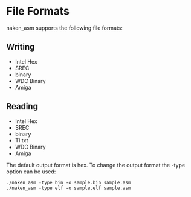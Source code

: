 File Formats
============

naken_asm supports the following file formats:

Writing
-------

* Intel Hex
* SREC
* binary
* WDC Binary
* Amiga

Reading
-------

* Intel Hex
* SREC
* binary
* TI txt
* WDC Binary
* Amiga

The default output format is hex. To change the output format the
-type option can be used:

    ./naken_asm -type bin -o sample.bin sample.asm
    ./naken_asm -type elf -o sample.elf sample.asm

